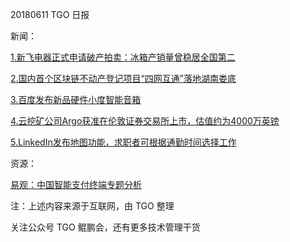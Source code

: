20180611 TGO 日报

新闻：

[1.新飞电器正式申请破产拍卖：冰箱产销量曾稳居全国第二](http://tech.qq.com/a/20180611/025055.htm)

[2.国内首个区块链不动产登记项目“四网互通”落地湖南娄底](https://36kr.com/newsflashes/123842)

[3.百度发布新品硬件小度智能音箱](https://3g.163.com/tech/article/DK1ITB0800098IEO.html)

[4.云挖矿公司Argo获准在伦敦证券交易所上市，估值约为4000万英镑](https://www.jinse.com/news/blockchain/201562.html)

[5.LinkedIn发布地图功能，求职者可根据通勤时间选择工作](http://36kr.com/p/5138177.html)

资源：

[易观：中国智能支付终端专题分析](https://www.analysys.cn/analysis/8/detail/1001373/)

注：上述内容来源于互联网，由 TGO 整理

关注公众号 TGO 鲲鹏会，还有更多技术管理干货
